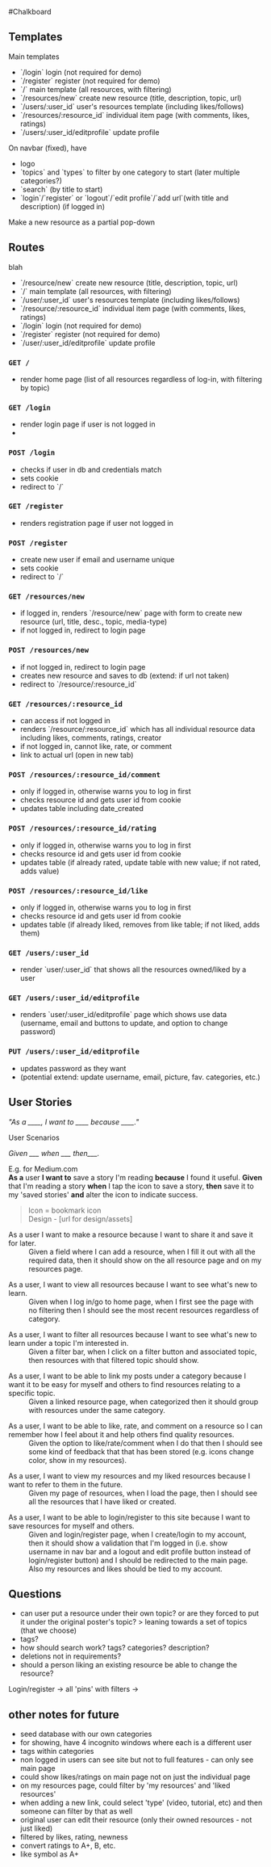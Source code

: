 #Chalkboard

## Templates

Main templates
<ul>
<li> `/login` login (not required for demo)
<li> `/register` register (not required for demo)
<li> `/` main template (all resources, with filtering)
<li> `/resources/new` create new resource (title, description, topic, url)
<li> `/users/:user_id` user's resources template (including likes/follows)
<li> `/resources/:resource_id` individual item page (with comments, likes, ratings)
<li> `/users/:user_id/editprofile` update profile
</ul>

On navbar (fixed), have 
<ul>
<li> logo
<li> `topics` and `types` to filter by one category to start (later multiple categories?)
<li> `search` (by title to start) 
<li> `login`/`register` or `logout`/`edit profile`/`add url`(with title and description) (if logged in)
</ul>

Make a new resource as a partial pop-down

## Routes
 blah
<ul>
<li> `/resource/new` create new resource (title, description, topic, url)
<li> `/` main template (all resources, with filtering)
<li> `/user/:user_id` user's resources template (including likes/follows)
<li> `/resource/:resource_id` individual item page (with comments, likes, ratings)
<li> `/login` login (not required for demo)
<li> `/register` register (not required for demo)
<li> `/user/:user_id/editprofile` update profile
</ul>


### `GET /`
<ul>
<li> render home page (list of all resources regardless of log-in, with filtering by topic)
</ul>

### `GET /login`
<ul>
<li> render login page if user is not logged in
<li> 
</ul>

### `POST /login`
<ul>
<li> checks if user in db and credentials match
<li> sets cookie
<li> redirect to `/`
</ul>

### `GET /register`
<ul>
<li> renders registration page if user not logged in
</ul>

### `POST /register`
<ul>
<li> create new user if email and username unique
<li> sets cookie
<li> redirect to `/`
</ul>

### `GET /resources/new`
<ul>
<li> if logged in, renders `/resource/new` page with form to create new resource (url, title, desc., topic, media-type)
<li> if not logged in, redirect to login page
</ul>

### `POST /resources/new`
<ul>
<li> if not logged in, redirect to login page
<li> creates new resource and saves to db (extend: if url not taken)
<li> redirect to `/resource/:resource_id`
</ul>

### `GET /resources/:resource_id`
<ul>
<li> can access if not logged in
<li> renders `/resource/:resource_id` which has all individual resource data including likes, comments, ratings, creator
<li> if not logged in, cannot like, rate, or comment
<li> link to actual url (open in new tab)
</ul>

### `POST /resources/:resource_id/comment`
<ul>
<li> only if logged in, otherwise warns you to log in first
<li> checks resource id and gets user id from cookie
<li> updates table including date_created
</ul>

### `POST /resources/:resource_id/rating`
<ul>
<li> only if logged in, otherwise warns you to log in first
<li> checks resource id and gets user id from cookie
<li> updates table (if already rated, update table with new value; if not rated, adds value)
</ul>

### `POST /resources/:resource_id/like`
<ul>
<li> only if logged in, otherwise warns you to log in first
<li> checks resource id and gets user id from cookie
<li> updates table (if already liked, removes from like table; if not liked, adds them)
</ul>

### `GET /users/:user_id`
<ul>
<li> render `user/:user_id` that shows all the resources owned/liked by a user
</ul>

### `GET /users/:user_id/editprofile`
<ul>
<li> renders `user/:user_id/editprofile` page which shows use data (username, email and buttons to update, and option to change password)
</ul>

### `PUT /users/:user_id/editprofile`
<ul>
<li> updates password as they want 
<li> (potential extend: update username, email, picture, fav. categories, etc.)
</ul>

## User Stories

*"As a ____, I want to ____ because ____."*

User Scenarios

*Given ___ when ___ then___.*

E.g. for Medium.com  
**As a** user **I want to** save a story I'm reading **because** I found it useful.
**Given** that I'm reading a story **when** I tap the icon to save a story, **then** save it to my 'saved stories' **and** alter the icon to indicate success.
> Icon = bookmark icon  
> Design - [url for design/assets]

<dl>
<dt> As a user I want to make a resource because I want to share it and save it for later.
<dd> Given a field where I can add a resource, when I fill it out with all the required data, then it should show on the all resource page and on my resources page. 
</dl>


<dl>
<dt> As a user, I want to view all resources because I want to see what's new to learn.
<dd> Given when I log in/go to home page, when I first see the page with no filtering then I should see the most recent resources regardless of category. 
</dl>

<dl>
<dt> As a user, I want to filter all resources because I want to see what's new to learn under a topic I'm interested in.
<dd> Given a filter bar, when I click on a filter button and associated topic, then resources with that filtered topic should show. 
</dl>

<dl>
<dt>As a user, I want to be able to link my posts under a category because I want it to be easy for myself and others to find resources relating to a specific topic.
<dd> Given a linked resource page, when categorized then it should group with resources under the same category.
</dl>

<dl>
<dt> As a user, I want to be able to like, rate, and comment on a resource so I can remember how I feel about it and help others find quality resources.
<dd> Given the option to like/rate/comment when I do that then I should see some kind of feedback that that has been stored (e.g. icons change color, show in my resources). 
</dl>

<dl>
<dt>As a user, I want to view my resources and my liked resources because I want to refer to them in the future.
<dd> Given my page of resources, when I load the page, then I should see all the resources that I have liked or created.
</dl>

<dl>
<dt>As a user, I want to be able to login/register to this site because I want to save resources for myself and others.
<dd> Given and login/register page, when I create/login to my account, then it should show a validation that I'm logged in (i.e. show username in nav bar and a logout and edit profile button instead of login/register button) and I should be redirected to the main page. Also my resources and likes should be tied to my account.
</dl>




## Questions
<ul>
<li> can user put a resource under their own topic? or are they forced to put it under the original poster's topic?
> leaning towards a set of topics (that we choose) 
<li> tags? 
<li> how should search work? tags? categories? description? 
<li> deletions not in requirements? 
<li> should a person liking an existing resource be able to change the resource?
</ul>









Login/register -> all 'pins' with filters ->



## other notes for future
<ul>
<li> seed database with our own categories
<li> for showing, have 4 incognito windows where each is a different user
<li> tags within categories
<li> non logged in users can see site but not to full features - can only see main page
<li> could show likes/ratings on main page not on just the individual page
<li> on my resources page, could filter by 'my resources' and 'liked resources'
<li> when adding a new link, could select 'type' (video, tutorial, etc) and then someone can filter by that as well
<li> original user can edit their resource (only their owned resources - not just liked) 
<li> filtered by likes, rating, newness
<li> convert ratings to A+, B, etc.
<li> like symbol as A+
</ul>